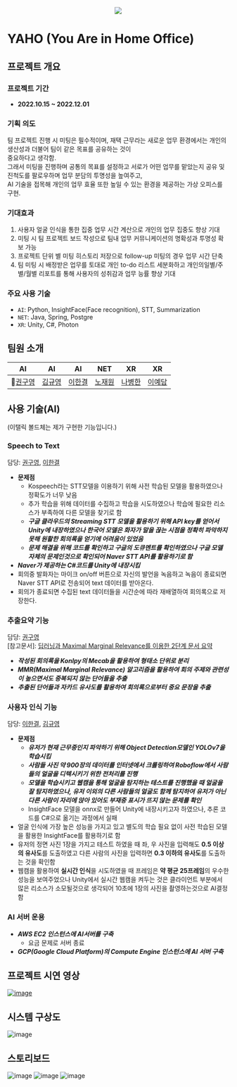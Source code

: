 <p align="center"> <img src="https://user-images.githubusercontent.com/58832219/207885991-aedb5aa5-8db5-4de3-b941-79d07728b8f9.png"> </p>

# YAHO (You Are in Home Office)
## 프로젝트 개요

### 프로젝트 기간

- **2022.10.15 ~ 2022.12.01**

### 기획 의도

팀 프로젝트 진행 시 미팅은 필수적이며, 재택 근무라는 새로운 업무 환경에서는 개인의 생산성과 더불어 팀이 같은 목표를 공유하는 것이  
중요하다고 생각함.  
그래서 미팅을 진행하며 공통의 목표를 설정하고 서로가 어떤 업무를 맡았는지 공유 및 진척도를 팔로우하며 업무 분담의 투명성을 높여주고,  
AI 기술을 접목해 개인의 업무 효율 또한 높일 수 있는 환경을 제공하는 가상 오피스를 구현.

### 기대효과

1. 사용자 얼굴 인식을 통한 집중 업무 시간 계산으로 개인의 업무 집중도 향상 기대
2. 미팅 시 팀 프로젝트 보드 작성으로 팀내 업무 커뮤니케이션의 명확성과 투명성 확보 가능
3. 프로젝트 단위 별 미팅 히스토리 저장으로 follow-up 미팅의 경우 업무 시간 단축
4. 팀 미팅 시 배정받은 업무를 토대로 개인 to-do 리스트 세분화하고 개인의일별/주별/월별 리포트를 통해 사용자의 성취감과 업무 능률 향상 기대

### 주요 사용 기술

- `AI`: Python, InsightFace(Face recognition), STT, Summarization
- `NET`: Java, Spring, Postgre
- `XR`: Unity, C#, Photon 
## 팀원 소개  
|AI|AI|AI|NET|XR|XR|
| :---: | :---: | :---: | :---: | :---: | :---: |
|👑[권구영](https://github.com/kgy94329)|[김규영](https://github.com/qyeongkim)|[이한결](https://github.com/AIHanGyeol)|[노재원](https://github.com/NJWonE)|[나병한](https://github.com/svcbn)|[이예담](https://github.com/yelee12)|
## 사용 기술(AI)
(이탤릭 볼드체는 제가 구현한 기능입니다.)

### Speech to Text
담당: [권구영](https://github.com/kgy94329), [이한결](https://github.com/AIHanGyeol)  
- ************문제점************
    - Kospeech라는 STT모델을 이용하기 위해 사전 학습된 모델을 활용하였으나 정확도가 너무 낮음
    - 추가 학습을 위해 데이터를 수집하고 학습을 시도하였으나 학습에 필요한 리소스가 부족하여 다른 모델을 찾기로 함
    - __*구글 클라우드의 Streaming STT 모델을 활용하기 위해 API key를 얻어서 Unity에 내장하였으나 한국어 모델은 화자가 말을 끊는 시점을 정확히 파악하지 못해 원활한 회의록을 얻기에 어려움이 있었음*__
    - __*문제 해결을 위해 코드를 확인하고 구글의 도큐멘트를 확인하였으나 구글 모델 자체의 문제인것으로 확인되어 Naver STT API를 활용하기로 함*__
- __*Naver가 제공하는 C#코드를 Unity에 내장시킴*__
- 회의중 발화자는 마이크 on/off 버튼으로 자신의 발언을 녹음하고 녹음이 종료되면 Naver STT API로 전송되어 text 데이터를 받아온다.
- 회의가 종료되면 수집된 text 데이터들을 시간순에 따라 재배열하여 회의록으로 저장한다.

### 추출요약 기능
담당: [권구영](https://github.com/kgy94329)  
[참고문서]: [딥러닝과 Maximal Marginal Relevance를 이용한 2단계 문서 요약](http://koreascience.or.kr/article/CFKO201930060772845.pdf)  
- __*작성된 회의록을 Konlpy의 Mecab을 활용하여 형태소 단위로 분리*__
- __*MMR(Maximal Marginal Relevance) 알고리즘을 활용하여 회의 주제와 관련성이 높으면서도 중복되지 않는 단어들을 추출*__
- __*추출된 단어들과 자카드 유사도를 활용하여 회의록으로부터 중요 문장을 추출*__

### 사용자 인식 기능
담당: [이한결](https://github.com/AIHanGyeol), [김규영](https://github.com/qyeongkim)  
- **문제점**
    - __*유저가 현재 근무중인지 파악하기 위해 Object Detection모델인 YOLOv7을 학습시킴*__
    - __*사람들 사진 약 900장의 데이터를 인터넷에서 크롤링하여 Roboflow에서 사람들의 얼굴을 디텍시키기 위한 전처리를 진행*__
    - __*모델을 학습시키고 웹캠을 통해 얼굴을 탐지하는 테스트를 진행했을 때 얼굴을 잘 탐지하였으나, 유저 이외의 다른 사람들의 얼굴도 함께 탐지하여 유저가 아닌 다른 사람이 자리에 앉아 있어도 부재중 표시가 뜨지 않는 문제를 확인*__
    - InsightFace 모델을 onnx로 만들어 Unity에 내장시키고자 하였으나, 추론 코드를 C#으로 옮기는 과정에서 실패
- 얼굴 인식에 가장 높은 성능을 가지고 있고 별도의 학습 필요 없이 사전 학습된 모델을 활용한 InsightFace를 활용하기로 함
- 유저의 정면 사진 1장을 가지고 테스트 하였을 때 좌, 우 사진을 입력해도 **0.5 이상의 유사도**를 도출하였고 다른 사람의 사진을 입력하면 **0.3 이하의 유사도**를 도출하는 것을 확인함
- 웹캠을 활용하여 **실시간 인식**을 시도하였을 때 프레임은 **약 평균 25프레임**의 우수한 성능을 보여주었으나 Unity에서 실시간 웹캠을 켜두는 것은 클라이언트 부분에서 많은 리소스가 소모될것으로 생각되어 10초에 1장의 사진을 촬영하는것으로 AI결정함

### AI 서버 운용
- __*AWS EC2 인스턴스에 AI서버를 구축*__
    - 요금 문제로 서버 종료
- __*GCP(Google Cloud Platform)의 Compute Engine 인스턴스에 AI 서버 구축*__


## 프로젝트 시연 영상
[![image](https://user-images.githubusercontent.com/58832219/207887987-327f4c98-f3a8-418c-b81c-61020e4b335a.png)](https://www.youtube.com/watch?v=rkUnYZrmmXs)


## 시스템 구상도
![image](https://user-images.githubusercontent.com/58832219/205869539-147768c2-52e8-4c46-aa4f-e0c5852d8da0.png)
## 스토리보드
![image](https://user-images.githubusercontent.com/58832219/205870123-1e98cd2c-83d4-4ffa-92b2-7f0167593cbe.png)
![image](https://user-images.githubusercontent.com/58832219/205870287-84893f54-c897-49ce-aac2-6a2575ac28d0.png)
![image](https://user-images.githubusercontent.com/58832219/205870415-3c318784-b8b9-481a-98d7-45c82f88a4c5.png)
